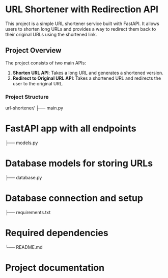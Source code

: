 # URL Shortener with Redirection API

This project is a simple URL shortener service built with FastAPI. It allows users to shorten long URLs and provides a way to redirect them back to their original URLs using the shortened link.

## Project Overview

The project consists of two main APIs:

1. **Shorten URL API**: Takes a long URL and generates a shortened version.
2. **Redirect to Original URL API**: Takes a shortened URL and redirects the user to the original URL.

### Project Structure

url-shortener/ ├── main.py 
# FastAPI app with all endpoints 
├── models.py 
# Database models for storing URLs 
├── database.py 
# Database connection and setup 
├── requirements.txt 
# Required dependencies 
└── README.md 

# Project documentation